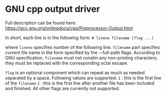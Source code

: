 GNU cpp output driver
=================================================

Full description can be found here:
https://gcc.gnu.org/onlinedocs/cpp/Preprocessor-Output.html

In short, each line is in the following form:
`# lineno filename [flag ...]`

where `lineno` specifies number of the following line. `filename` part specifies current file name in the form specified by the --full-path flags. According to GNU specification, `filename` must not conatin any non-printing characters; they must be replaced with the corresponding octal escape.

`flag` is an optional component which can repeat as much as needed separated by a space. Following values are supported:
`1` : this is the first line of the `filename`
`2` : this is the first line after another file has been included and finished.
All other flags are currently not supported.
